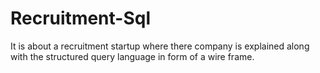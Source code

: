 # Recruitment-Sql
It is about a recruitment startup where there company is explained along with the structured query language in form of a wire frame.
